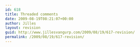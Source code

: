 ```yaml
---
id: 618
title: Threaded comments
date: 2009-08-19T08:21:07+00:00
author: Jilles
layout: revision
guid: http://www.jillesvangurp.com/2009/08/19/617-revision/
permalink: /2009/08/19/617-revision/
---
```

